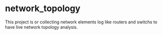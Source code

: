 # network_topology
This project is or collecting network elements log like routers and switchs to have live network topology analysis. 
